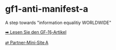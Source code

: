 # gf1-anti-manifest-a
A step towards "information equalitiy WORLDWIDE"

<footer>
  <a href="https://medium.com/@adeb2k3/kann-gedanken-freiheit-als-pflicht-im-digitalen-raum-existieren-der-kontrollverlust-918f4fb3668d" 
     target="_blank" rel="noopener">➡ Lesen Sie den GF‑1§‑Artikel</a>
  <br><br>
  <a href="https://github.com/HookedToFate/gf1-anti-manifest-a">⇄ Partner‑Mini‑Site A</a>
</footer>
